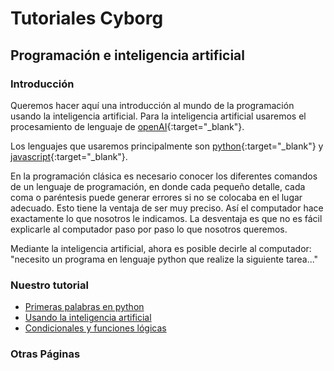 # Tutoriales Cyborg 
## Programación e inteligencia artificial

### Introducción

Queremos hacer aquí una introducción al mundo de la programación usando la inteligencia artificial.  Para la inteligencia artificial usaremos el procesamiento de lenguaje de [openAI](https://openai.com/api){:target="_blank"}.

Los lenguajes que usaremos principalmente son [python](https://www.online-python.com/){:target="_blank"} y [javascript](https://www.w3schools.com/js/default.asp){:target="_blank"}.

En la programación clásica es necesario conocer los diferentes comandos de un lenguaje de programación, en donde cada pequeño detalle, cada coma o paréntesis puede generar errores si no se colocaba en el lugar adecuado. Esto tiene la ventaja de ser muy preciso. Así el computador hace exactamente lo que nosotros le indicamos. La desventaja es que no es fácil explicarle al computador paso por paso lo que nosotros queremos.

Mediante la inteligencia artificial, ahora es posible decirle al computador: "necesito un programa en lenguaje python que realize la siguiente tarea..."


### Nuestro tutorial
- [Primeras palabras en python](capitulo1.html)
- [Usando la inteligencia artificial](usandoAI.html)
- [Condicionales y funciones lógicas](capitulo2.html)
### Otras Páginas 